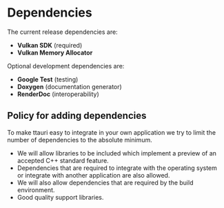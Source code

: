 Dependencies
============

The current release dependencies are:

 - **Vulkan SDK** (required)
 - **Vulkan Memory Allocator**

Optional development dependencies are:

 - **Google Test** (testing)
 - **Doxygen** (documentation generator)
 - **RenderDoc** (interoperability)

Policy for adding dependencies
------------------------------

To make ttauri easy to integrate in your own application we try to limit
the number of dependencies to the absolute minimum.

 - We will allow libraries to be included which implement a preview of an
   accepted C++ standard feature.
 - Dependencies that are required to integrate with the operating system or
   integrate with another application are also allowed.
 - We will also allow dependencies that are required by the build environment.
 - Good quality support libraries.
